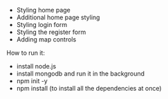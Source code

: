 
- Styling home page
- Additional home page styling
- Styling login form
- Styling the register form
- Adding map controls

How to run it:

- install node.js
- install mongodb and run it in the background
- npm init -y
- npm install (to install all the dependencies at once)
